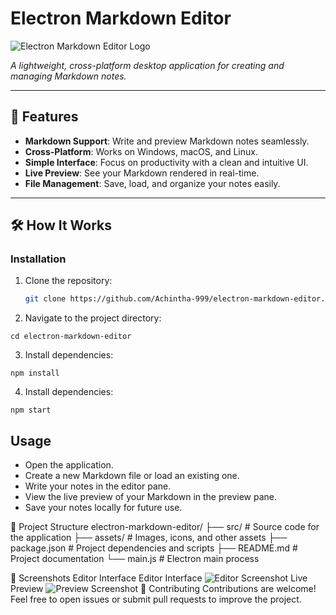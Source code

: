# Electron Markdown Editor

![Electron Markdown Editor Logo](https://skillicons.dev/icons?i=electron)

*A lightweight, cross-platform desktop application for creating and managing Markdown notes.*

---

## 🚀 Features

- **Markdown Support**: Write and preview Markdown notes seamlessly.
- **Cross-Platform**: Works on Windows, macOS, and Linux.
- **Simple Interface**: Focus on productivity with a clean and intuitive UI.
- **Live Preview**: See your Markdown rendered in real-time.
- **File Management**: Save, load, and organize your notes easily.

---

## 🛠️ How It Works

### Installation
1. Clone the repository:
   ```bash
   git clone https://github.com/Achintha-999/electron-markdown-editor.git
   ```

2. Navigate to the project directory:
```
cd electron-markdown-editor
```   

3. Install dependencies:
```
npm install
```
4. Install dependencies:
```
npm start
```

## Usage

- Open the application.
- Create a new Markdown file or load an existing one.
- Write your notes in the editor pane.
- View the live preview of your Markdown in the preview pane.
- Save your notes locally for future use.

📂 Project Structure
electron-markdown-editor/
├── src/                # Source code for the application
├── assets/             # Images, icons, and other assets
├── package.json        # Project dependencies and scripts
├── README.md           # Project documentation
└── main.js             # Electron main process


📸 Screenshots
Editor Interface
Editor Interface
![Editor Screenshot](https://via.placeholder.com/800x400?text=Editor+Screenshot)
Live Preview
![Preview Screenshot](https://via.placeholder.com/800x400?text=Preview+Screenshot)
🤝 Contributing
Contributions are welcome!
Feel free to open issues or submit pull requests to improve the project.

